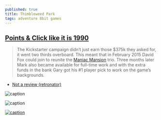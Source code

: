 ```yaml
---
published: true
title: Thimbleweed Park
tags: adventure 8bit games
---
```

## [Points & Click like it is 1990](https://thimbleweedpark.com/)
> The Kickstarter campaign didn’t just earn those $375k they asked for, it went two thirds overboard. This meant that in February 2015 David Fox could join to reunite the [Maniac Mansion](https://en.wikipedia.org/wiki/Maniac_Mansion) trio. Three months later Mark also became available for full-time work and with the extra funds in the bank Gary got his #1 player pick to work on the game’s backgrounds.

- [Not a review (retronator)](https://medium.com/retronator-magazine/not-a-thimbleweed-park-review-b63cf3ed839)

![caption](https://storage.googleapis.com/images.thimbleweedpark.com/ThimbleweedParkKeyArtSept2017.png)

![caption](https://cdn-images-1.medium.com/max/2600/1*GDY1US-KFWwyyJp8H3O8BA.gif)

[![caption](https://img.youtube.com/vi/lbwwSSh_iDI/0.jpg)](https://www.youtube.com/watch?v=lbwwSSh_iDI)